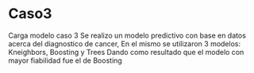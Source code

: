 # Caso3
Carga modelo caso 3
Se realizo un modelo predictivo con base en datos acerca del diagnostico de cancer,
En el mismo se utilizaron 3 modelos: Kneighbors, Boosting y Trees
Dando como resultado que el modelo con mayor fiabilidad fue el de Boosting
